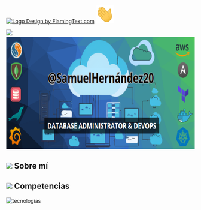  
<a target="_top" href="https://flamingtext.com/" ><img src="https://blog.flamingtext.com/blog/2024/08/05/flamingtext_com_1722858627_539274852.png" border="0" alt="Logo Design by FlamingText.com" title="Logo Design by FlamingText.com"></a>
</a> <img src="https://raw.githubusercontent.com/ABSphreak/ABSphreak/master/gifs/Hi.gif" width="50px">

<img src="https://user-images.githubusercontent.com/73097560/115834477-dbab4500-a447-11eb-908a-139a6edaec5c.gif">    

<img src="images/Presentacion_GitHub.png" alt="Perfil" width="620" height="300"/>


<h2> <img src = "https://github.com/7oSkaaa/7oSkaaa/blob/main/Images/about_me.gif?raw=true" width = 20px>  Sobre mí </h2>
         

<h2><img src = "https://media2.giphy.com/media/QssGEmpkyEOhBCb7e1/giphy.gif?cid=ecf05e47a0n3gi1bfqntqmob8g9aid1oyj2wr3ds3mg700bl&rid=giphy.gif" width = 20 px>  Competencias </h2>

<img src="images/Tecnologoas.png" alt="tecnologias"  align="left" width="1280" height="700" />







